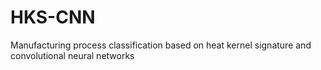 # HKS-CNN
Manufacturing process classification based on heat kernel signature and convolutional neural networks
